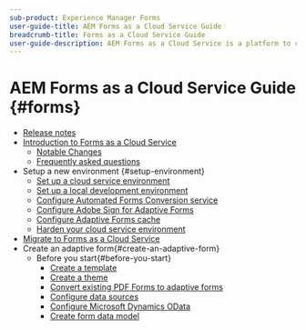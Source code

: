 ```yaml
---
sub-product: Experience Manager Forms 
user-guide-title: AEM Forms as a Cloud Service Guide
breadcrumb-title: Forms as a Cloud Service Guide
user-guide-description: AEM Forms as a Cloud Service is a platform to create, manage, publish enterprise-class forms and business processes.
---
```


# AEM Forms as a Cloud Service Guide {#forms}

+ [Release notes](release-notes.md)
+ [Introduction to Forms as a Cloud Service](overview.md)
  + [Notable Changes](forms-cloud-service-noteable-changes.md)
  + [Frequently asked questions](faq.md)
+ Setup a new environment {#setup-environment}
  + [Set up a cloud service environment](setup-forms-cloud-service.md)
  + [Set up a local development environment](setup-local-development-environment.md)
  + [Configure Automated Forms Conversion service](https://docs.adobe.com/content/help/en/aem-forms-automated-conversion-service/using/configure-service.html)
  + [Configure Adobe Sign for Adaptive Forms](adobe-sign-integration-adaptive-forms.md)
  + [Configure Adaptive Forms cache](configure-adaptive-forms-cache.md)
  + [Harden your cloud service environment](harden-your-forms-as-a-cloud-service-environment.md)
+ [Migrate to Forms as a Cloud Service](migrate-to-forms-as-a-cloud-service.md)
+ Create an adaptive form{#create-an-adaptive-form}
  + Before you start{#before-you-start}
    + [Create a template](template-editor.md)
    + [Create a theme](themes.md)
    + [Convert existing PDF Forms to adaptive forms](https://experienceleague.adobe.com/docs/aem-forms-automated-conversion-service/using/convert-existing-forms-to-adaptive-forms.html?lang=en)
    + [Configure data sources](configure-data-sources.html)
    + [Configure Microsoft Dynamics OData](ms-dynamics-odata-configuration.md)
    + [Create form data model](create-form-data-models.md)
